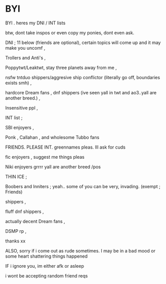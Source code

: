 # BYI
 
 BYI . heres my DNI / INT lists

btw, dont take inspos or even copy my ponies, dont even ask.

DNI ; 11 below (friends are optional), certain topics will come up and it may make you uncomf ,

Trollers and Anti's ,

Poppytwt/Leaktwt, stay three planets away from me ,

nsfw tntduo shippers/aggresive ship conflictor (literally go off, boundaries exists smh) ,

hardcore Dream fans , dnf shippers (ive seen yall in twt and ao3..yall are another breed.) ,

Insensitive ppl ,

INT list ;

SBI enjoyers ,

Ponk , Callahan , and wholesome Tubbo fans

FRIENDS. PLEASE INT. greennames pleas. Ill ask for cuds

fic enjoyers , suggest me things pleas

Niki enjoyers grrrr yall are another breed /pos

THIN ICE ;

Boobers and Inniters ; yeah.. some of you can be very, invading. (exempt ; Friends)

shippers , 

fluff dnf shippers ,

actually decent Dream fans ,

DSMP rp ,


thanks xx

ALSO, sorry if i come out as rude sometimes. I may be in a bad mood or some heart shattering things happened

IF i ignore you, im either afk or asleep

i wont be accepting random friend reqs 
